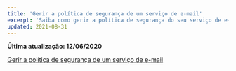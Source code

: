 ```yaml
---
title: 'Gerir a política de segurança de um serviço de e-mail'
excerpt: 'Saiba como gerir a política de segurança do seu serviço de e-mail.'
updated: 2021-08-31
---
```


**Última atualização: 12/06/2020**

[Gerir a política de segurança de um serviço de e-mail](/pages/web/microsoft-collaborative-solutions/exchange_security_policy)
